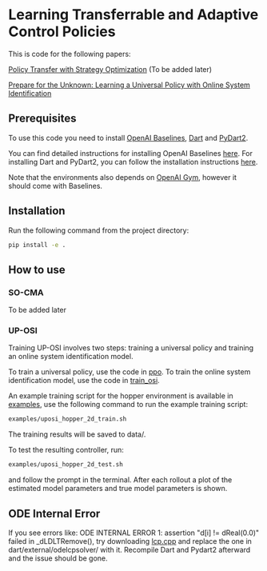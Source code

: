# Learning Transferrable and Adaptive Control Policies

This is code for the following papers: 

<a href="https://arxiv.org/abs/1810.05751">Policy Transfer with Strategy Optimization</a> (To be added later)

<a href="https://arxiv.org/abs/1702.02453">Prepare for the Unknown: Learning a Universal Policy with Online System Identification</a>

## Prerequisites

To use this code you need to install <a href="https://github.com/openai/baselines">OpenAI Baselines</a>, <a href="http://dartsim.github.io/">Dart</a> and <a href="http://pydart2.readthedocs.io/en/latest/">PyDart2</a>.

You can find detailed instructions for installing OpenAI Baselines <a href="https://github.com/openai/baselines">here</a>. For installing Dart and PyDart2, you can follow the installation instructions <a href="https://github.com/DartEnv/dart-env/wiki">here</a>.

Note that the environments also depends on <a href="https://github.com/openai/gym">OpenAI Gym</a>, however it should come with Baselines.

## Installation

Run the following command from the project directory:

```bash
pip install -e .
```


## How to use

### SO-CMA
To be added later

### UP-OSI

Training UP-OSI involves two steps: training a universal policy and training an online system identification model.

To train a universal policy, use the code in [ppo](policy_transfer/ppo).
To train the online system identification model, use the code in [train_osi](policy_transfer/uposi/train_osi.py).

An example training script for the hopper environment is available in [examples](examples), use the following command to run the example training script:

```bash
examples/uposi_hopper_2d_train.sh
```

The training results will be saved to data/.

To test the resulting controller, run:

```bash
examples/uposi_hopper_2d_test.sh
```

and follow the prompt in the terminal. After each rollout a plot of the estimated model parameters and true model parameters is shown.


## ODE Internal Error
If you see errors like: ODE INTERNAL ERROR 1: assertion "d[i] != dReal(0.0)" failed in _dLDLTRemove(), try downloading [lcp.cpp](https://drive.google.com/file/d/1MCho3QBtyPhSoKNV77VFOvCqsMJPk3NF/view) and replace the one in dart/external/odelcpsolver/ with it. Recompile Dart and Pydart2 afterward and the issue should be gone.

